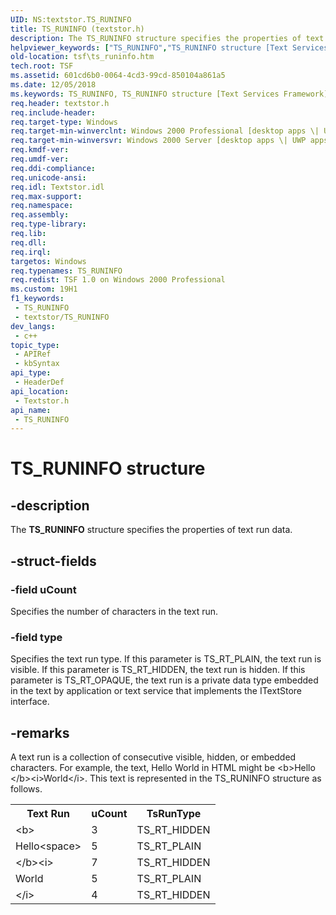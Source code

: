 ```yaml
---
UID: NS:textstor.TS_RUNINFO
title: TS_RUNINFO (textstor.h)
description: The TS_RUNINFO structure specifies the properties of text run data.
helpviewer_keywords: ["TS_RUNINFO","TS_RUNINFO structure [Text Services Framework]","_tsf_ts_runinfo_ref","textstor/TS_RUNINFO","tsf.ts_runinfo"]
old-location: tsf\ts_runinfo.htm
tech.root: TSF
ms.assetid: 601cd6b0-0064-4cd3-99cd-850104a861a5
ms.date: 12/05/2018
ms.keywords: TS_RUNINFO, TS_RUNINFO structure [Text Services Framework], _tsf_ts_runinfo_ref, textstor/TS_RUNINFO, tsf.ts_runinfo
req.header: textstor.h
req.include-header: 
req.target-type: Windows
req.target-min-winverclnt: Windows 2000 Professional [desktop apps \| UWP apps]
req.target-min-winversvr: Windows 2000 Server [desktop apps \| UWP apps]
req.kmdf-ver: 
req.umdf-ver: 
req.ddi-compliance: 
req.unicode-ansi: 
req.idl: Textstor.idl
req.max-support: 
req.namespace: 
req.assembly: 
req.type-library: 
req.lib: 
req.dll: 
req.irql: 
targetos: Windows
req.typenames: TS_RUNINFO
req.redist: TSF 1.0 on Windows 2000 Professional
ms.custom: 19H1
f1_keywords:
 - TS_RUNINFO
 - textstor/TS_RUNINFO
dev_langs:
 - c++
topic_type:
 - APIRef
 - kbSyntax
api_type:
 - HeaderDef
api_location:
 - Textstor.h
api_name:
 - TS_RUNINFO
---
```


# TS_RUNINFO structure


## -description

The <b>TS_RUNINFO</b> structure specifies the properties of text run data.

## -struct-fields

### -field uCount

Specifies the number of characters in the text run.

### -field type

Specifies the text run type. If this parameter is TS_RT_PLAIN, the text run is visible. If this parameter is TS_RT_HIDDEN, the text run is hidden. If this parameter is TS_RT_OPAQUE, the text run is a private data type embedded in the text by application or text service that implements the ITextStore interface.

## -remarks

A text run is a collection of consecutive visible, hidden, or embedded characters. For example, the text, Hello World in HTML might be &lt;b&gt;Hello &lt;/b&gt;&lt;i&gt;World&lt;/i&gt;. This text is represented in the TS_RUNINFO structure as follows.

<table>
<tr>
<th>Text Run</th>
<th>uCount</th>
<th>TsRunType</th>
</tr>
<tr>
<td>&lt;b&gt;</td>
<td>3</td>
<td>TS_RT_HIDDEN</td>
</tr>
<tr>
<td>Hello&lt;space&gt;</td>
<td>5</td>
<td>TS_RT_PLAIN</td>
</tr>
<tr>
<td>&lt;/b&gt;&lt;i&gt;</td>
<td>7</td>
<td>TS_RT_HIDDEN</td>
</tr>
<tr>
<td>World</td>
<td>5</td>
<td>TS_RT_PLAIN</td>
</tr>
<tr>
<td>&lt;/i&gt;</td>
<td>4</td>
<td>TS_RT_HIDDEN</td>
</tr>
</table>

